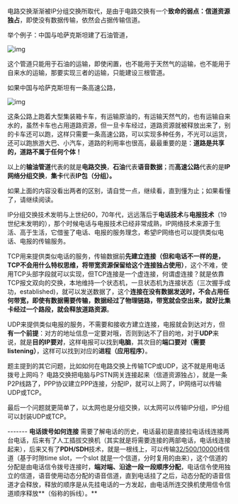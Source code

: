 电路交换渐渐被IP分组交换所取代，是由于电路交换有一个**致命的弱点：信道资源独占**，即使没有数据传输，依然会占据传输信道。

举个例子：中国与哈萨克斯坦建了石油管道，





![img](https://raw.githubusercontent.com/jiangbo0216/wiki/pic-bed/v2-55f9487e7ee7c9686eebad8774fae282_720w.jpg)





这个管道只能用于石油的运输，即使闲置，也不能用于天然气的运输，也不能用于自来水的运输，那要实现三者的运输，只能建设三根管道。

如果中国与哈萨克斯坦有一条高速公路，

![img](https://raw.githubusercontent.com/jiangbo0216/wiki/pic-bed/v2-977a1d34816654565b3ef02f2dd9a6a1_720w.jpg)



这条公路上跑着大型集装箱卡车，有运输原油的，有运输天然气的，也有运输自来水的，虽然卡车也占用道路资源，但一旦卡车经过，道路资源就被释放出来了，别的卡车还可以跑，这样只需要一条高速公路，可以实现多种任务，不光可以运货，还可以跑旅游大巴、小汽车，道路的利用率也很高，最最重要的是：**道路是共享的，道路不属于任何个体！**

以上的**输油管道**代表的就是**电路交换**，**石油**代表**语音数据**；而**高速公路**代表的是**IP网络分组交换**，**集卡**代表**IP包（分组）。**

如果上面的内容没看出两者的区别，请自觉一点，继续看，直到懂为止；如果看懂了，请继续阅读。

IP分组交换技术发明与上世纪60，70年代，远远落后于**电话技术**与**电报技术**（19世纪末发明的），那个时候电话与电报技术已经非常成熟，IP网络技术来源于生活、高于生活，它借鉴了电话、电报的服务理念，希望IP网络也可以提供类似电话、电报的传输服务。

TCP用来提供类似电话的服务，传输数据前**先建立连接（但和电话不一样的是，TCP不会用什么特权思维，将带宽资源保留给这个连接独占使用）**，这个不难，使用TCP头部字段就可以实现，但TCP连接是一个虚连接，何谓虚连接？就是依靠TCP报文双向的交换，本地维持一个状态机，一旦状态机为连接状态（三次握手成功，established)，就可以发送数据了，这个**连接在没有数据发送时，不会占用任何带宽，即使有数据需要传输，数据经过了物理链路，带宽就会空出来，就好比集卡经过一个路段，就会释放道路资源**。

UDP来提供类似电报的服务，不需要和接收方建立连接，电报就会到达对方，但**有一个前提**：对方的地址信息一定要对哦，否则到达不了目的地，对于**UDP**来说，就是**目的IP要对**，这样电报可以找到**电脑**，其次目的**端口要对（需要listening）**，这样可以找到对应的**进程（应用程序）**。

题主提到的其它问题，比如如何在电路交换上传输TCP或UDP，这不就是用电话拨号上网吗？ 电路交换把电脑与PSTN网关连接起来（信道资源独占），就是一条P2P线路了，PPP协议建立PPP连接，分配IP，就可以上网了，IP网络可以传输UDP或TCP。

最后一个问题就更简单了，以太网也是分组交换，以太网可以传输IP分组，IP分组可以封装UDP或TCP。

\-------
**电话拨号如何连接**
需要了解电话的历史，电话最初是直接拉电话线连接两台电话，后来有了人工插拔交换机（其实就是将需要连接的两部电话，电话线连接起来），后来又有了**PDH/SDH**技术，就是一根线上，可以传输[32/500/10000](https://www.zhihu.com/question/tel:32/500/10000)线信道（基于时隙time slot，一个slot 就是一个信道，分时复用的由来），这个信道的分配是由电话信令拨号连接时，**端对端、沿途一段一段顺序分配**，电话信令使用独立的信道，语音使用动态分配的语音信道，直到电话挂了之后，动态分配的语音信道才会释放，释放的顺序是从先挂电话的一方发起，由电话所连交换机使用信令信道顺序释放**（俗称的拆线）。**